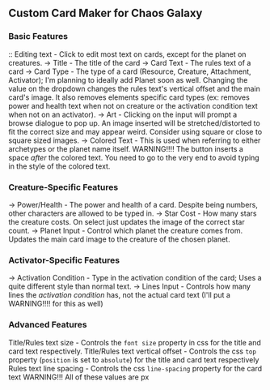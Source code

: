 ## Custom Card Maker for Chaos Galaxy
### Basic Features
:: Editing text - Click to edit most text on cards, except for the planet on creatures.
-> Title - The title of the card
-> Card Text - The rules text of a card
-> Card Type - The type of a card (Resource, Creature, Attachment, Activator); I'm planning to ideally add Planet soon as well. Changing the value on the dropdown changes the rules text's vertical offset and the main card's image. It also removes elements specific card types (ex: removes power and health text when not on creature or the activation condition text when not on an activator).
-> Art - Clicking on the input will prompt a browse dialogue to pop up. An image inserted will be stretched/distorted to fit the correct size and may appear weird. Consider using square or close to square sized images.
-> Colored Text - This is used when referring to either archetypes or the planet name itself. WARNING!!!! The button inserts a space *after* the colored text. You need to go to the very end to avoid typing in the style of the colored text.
### Creature-Specific Features
-> Power/Health - The power and health of a card. Despite being numbers, other characters are allowed to be typed in.
-> Star Cost - How many stars the creature costs. On select just updates the image of the correct star count.
-> Planet Input - Control which planet the creature comes from. Updates the main card image to the creature of the chosen planet.
### Activator-Specific Features
-> Activation Condition - Type in the activation condition of the card; Uses a quite different style than normal text.
-> Lines Input - Controls how many lines the *activation condition* has, not the actual card text (I'll put a WARNING!!!! for this as well)
### Advanced Features
Title/Rules text size - Controls the `font size` property in css for the title and card text respectively.
Title/Rules text vertical offset - Controls the css `top` property (`position` is set to `absolute`) for the title and card text respectively
Rules text line spacing - Controls the css `line-spacing` property for the card text
WARNING!!! All of these values are px
